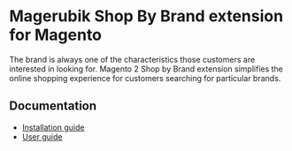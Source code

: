 # Magerubik Shop By Brand extension for Magento

The brand is always one of the characteristics those customers are interested in looking for. Magento 2 Shop by Brand extension simplifies the online shopping experience for customers searching for particular brands.

## Documentation

- [Installation guide](https://magerubik.com/blog/how-to-install-magento-2-extension/)
- [User guide](https://magerubik.com/blog/magento-2-shop-by-brand)